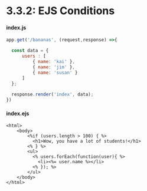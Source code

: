# 3.3.2: EJS Conditions

#### index.js

```javascript
app.get('/bananas', (request,response) =>{

  const data = {
      users : [
          { name: 'kai' },
          { name: 'jim' },
          { name: 'susan' }
      ]
  };
  
  response.render('index', data);
})
```

#### index.ejs

```markup
<html>
    <body>
        <%if (users.length > 100) { %>
          <h1>Wow, you have a lot of students!</h1>
        <% } %>
        <ul>
          <% users.forEach(function(user){ %>
            <li><%= user.name %></li>
          <% }); %>
        </ul>
    </body>
</html>
```

